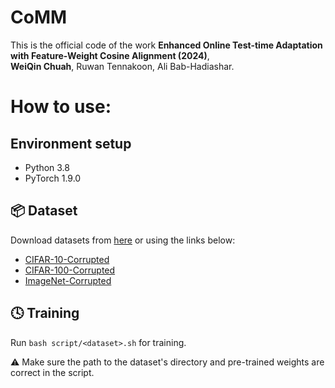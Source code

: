 # CoMM

This is the official code of the work **Enhanced Online Test-time Adaptation with Feature-Weight Cosine Alignment (2024)**, \
**WeiQin Chuah**, Ruwan Tennakoon, Ali Bab-Hadiashar. 

# How to use:
## Environment setup
* Python 3.8
* PyTorch 1.9.0

## :package: Dataset
Download datasets from [here](https://github.com/hendrycks/robustness) or using the links below:
* [CIFAR-10-Corrupted](https://zenodo.org/record/2535967)
* [CIFAR-100-Corrupted](https://zenodo.org/record/3555552)
* [ImageNet-Corrupted](https://zenodo.org/record/2235448)

## :clock4: Training
Run `bash script/<dataset>.sh` for training.

:warning: Make sure the path to the dataset's directory and pre-trained weights are correct in the script.
